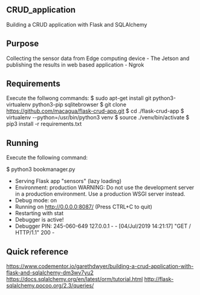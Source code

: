 ## CRUD_application
Building a CRUD application with Flask and SQLAlchemy

## Purpose 
Collecting the sensor data from Edge computing device - The Jetson and publishing the results in web based application - Ngrok

## Requirements 
Execute the follwong commands:
$ sudo apt-get install git python3-virtualenv python3-pip sqlitebrowser
$ git clone https://github.com/macagua/flask-crud-app.git
$ cd ./flask-crud-app
$ virtualenv --python=/usr/bin/python3 venv
$ source ./venv/bin/activate
$ pip3 install -r requirements.txt


## Running 
Execute the following command:

$ python3 bookmanager.py
 * Serving Flask app "sensors" (lazy loading)
 * Environment: production
   WARNING: Do not use the development server in a production environment.
   Use a production WSGI server instead.
 * Debug mode: on
 * Running on http://0.0.0.0:8087/ (Press CTRL+C to quit)
 * Restarting with stat
 * Debugger is active!
 * Debugger PIN: 245-060-649
127.0.0.1 - - [04/Jul/2019 14:21:17] "GET / HTTP/1.1" 200 -


## Quick reference 
https://www.codementor.io/garethdwyer/building-a-crud-application-with-flask-and-sqlalchemy-dm3wv7yu2
https://docs.sqlalchemy.org/en/latest/orm/tutorial.html
http://flask-sqlalchemy.pocoo.org/2.3/queries/


